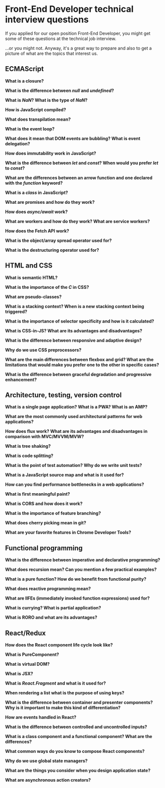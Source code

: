 # Front-End Developer technical interview questions

If you applied for our open position Front-End Developer, you might get some of these questions at the technical job interview.

...or you might not. Anyway, it's a great way to prepare and also to get a picture of what are the topics that interest us.

## ECMAScript

**What is a closure?**

**What is the difference between _null_ and _undefined_?**

**What is _NaN_? What is the type of _NaN_?**

**How is JavaScript compiled?**

**What does transpilation mean?**

**What is the event loop?**

**What does it mean that DOM events are bubbling? What is event delegation?**

**How does immutability work in JavaScript?**

**What is the difference between _let_ and _const_? When would you prefer _let_ to _const_?**

**What are the differences between an arrow function and one declared with the _function_ keyword?**

**What is a _class_ in JavaScript?**

**What are promises and how do they work?**

**How does _async/await_ work?**

**What are workers and how do they work? What are service workers?**

**How does the Fetch API work?**

**What is the object/array spread operator used for?**

**What is the destructuring operator used for?**

## HTML and CSS

**What is semantic HTML?**

**What is the importance of the _C_ in CSS?**

**What are pseudo-classes?**

**What is a stacking context? When is a new stacking context being triggered?**

**What is the importance of selector specificity and how is it calculated?**

**What is CSS-in-JS? What are its advantages and disadvantages?**

**What is the difference between responsive and adaptive design?**

**Why do we use CSS preprocessors?**

**What are the main differences between flexbox and grid? What are the limitations that would make you prefer one to the other in specific cases?**

**What is the difference between graceful degradation and progressive enhancement?**

## Architecture, testing, version control

**What is a single page application? What is a PWA? What is an AMP?**

**What are the most commonly used architectural patterns for web applications?**

**How does flux work? What are its advantages and disadvantages in comparison with MVC/MVVM/MVW?**

**What is tree shaking?**

**What is code splitting?**

**What is the point of test automation? Why do we write unit tests?**

**What is a JavaScript source map and what is it used for?**

**How can you find performance bottlenecks in a web applications?**

**What is first meaningful paint?**

**What is CORS and how does it work?**

**What is the importance of feature branching?**

**What does cherry picking mean in git?**

**What are your favorite features in Chrome Developer Tools?**

## Functional programming

**What is the difference between imperative and declarative programming?**

**What does recursion mean? Can you mention a few practical examples?**

**What is a pure function? How do we benefit from functional purity?**

**What does reactive programming mean?**

**What are IIFEs (immediately invoked function expressions) used for?**

**What is currying? What is partial application?**

**What is RORO and what are its advantages?**

## React/Redux

**How does the React component life cycle look like?**

**What is PureComponent?**

**What is virtual DOM?**

**What is JSX?**

**What is _React.Fragment_ and what is it used for?**

**When rendering a list what is the purpose of using keys?**

**What is the difference between container and presenter components? Why is it important to make this kind of differentiation?**

**How are events handled in React?**

**What is the difference between controlled and uncontrolled inputs?**

**What is a class component and a functional component? What are the differences?**

**What common ways do you know to compose React components?**

**Why do we use global state managers?**

**What are the things you consider when you design application state?**

**What are asynchronous action creators?**
